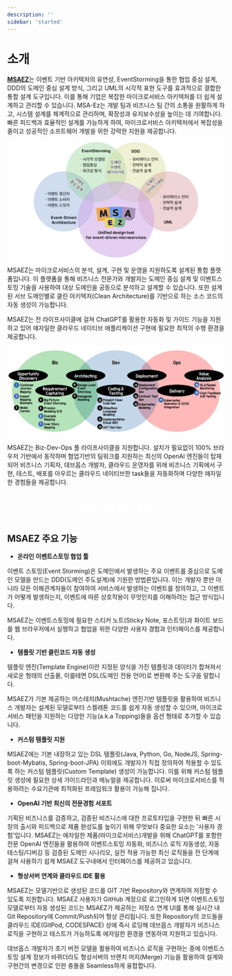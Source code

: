 ```yaml
---
description: ''
sidebar: 'started'
---
```

# 소개
[**MSAEZ**](https://labs.msaez.io/)는 이벤트 기반 아키텍처의 유연성, EventStorming을 통한 협업 중심 설계, DDD의 도메인 중심 설계 방식, 그리고 UML의 시각적 표현 도구를 효과적으로 결합한 통합 설계 도구입니다. 이를 통해 기업은 복잡한 마이크로서비스 아키텍처를 더 쉽게 설계하고 관리할 수 있습니다. MSA-Ez는 개발 팀과 비즈니스 팀 간의 소통을 원활하게 하고, 시스템 설계를 체계적으로 관리하며, 확장성과 유지보수성을 높이는 데 기여합니다. 빠른 피드백과 효율적인 설계를 가능하게 하여, 마이크로서비스 아키텍처에서 복잡성을 줄이고 성공적인 소프트웨어 개발을 위한 강력한 지원을 제공합니다.

![](../../src/img/started/ez-img.png)

MSAEZ는 마이크로서비스의 분석, 설계, 구현 및 운영을 지원하도록 설계된 통합 플랫폼입니다. 이 플랫폼을 통해 비즈니스 전문가와 개발자는 도메인 중심 설계 및 이벤트스토밍 기술을 사용하여 대상 도메인을 공동으로 분석하고 설계할 수 있습니다. 또한 설계된 서브 도메인별로 클린 아키텍처(Clean Architecture)를 기반으로 하는 소스 코드의 자동 생성이 가능합니다. 

MSAEZ는 전 라이프사이클에 걸쳐 ChatGPT를 활용한 자동화 및 가이드 기능을 지원하고 있어 애자일한 클라우드 네이티브 애플리케이션 구현에 필요한 최적의 수행 환경을 제공합니다.

![](../../src/img/started/simage.png)

MSAEZ는 Biz-Dev-Ops 풀 라이프사이클을 지원합니다. 설치가 필요없이 100% 브라우저 기반에서 동작하며 협업기반의 팀워크를 지원하는 최신의 OpenAI 엔진들이 탑재되어 비즈니스 기획자, 데브옵스 개발자, 클라우드 운영자를 위애 비즈니스 기획에서 구현, 테스트, 배포를 아우르는 클라우드 네이티브한 task들을 자동화하며 다양한 애자일한 경험들을 제공합니다.  

<div class="font-bold text-white bg-ui-primary btn-pdf" style="width:240px;">
    <a target="_blank" href="https://cdn2.me-qr.com/pdf/5eff277d-ec9d-448f-9d44-50397de259bb.pdf">MSAEZ 브로슈어 다운로드</a>
</div>

## MSAEZ 주요 기능

- **온라인 이벤트스토밍 협업 툴**

이벤트 스토밍(Event Storming)은 도메인에서 발생하는 주요 이벤트를 중심으로 도메인 모델을 만드는 DDD(도메인 주도설계)에 기원한 방법론입니다. 이는 개발자 뿐만 아니라 모든 이해관계자들이 참여하여 서비스에서 발생하는 이벤트를 정의하고, 그 이벤트가 어떻게 발생하는지, 이벤트에 따른 상호작용이 무엇인지를 이해하려는 접근 방식입니다.

MSAEZ는 이벤트스토밍에 필요한 스티커 노트(Sticky Note, 포스트잇)과 화이트 보드를 웹 브라우저에서 실행하고 협업을 위한 다양한 사용자 경험과 인터페이스를 제공합니다.  

- **템플릿 기반 클린코드 자동 생성**

템플릿 엔진(Template Engine)이란 지정된 양식을 가진 템플릿과 데이터가 합쳐져서 새로운 형태의 산출물, 이를테면 DSL(도메인 전용 언어)로 변환해 주는 도구을 말합니다. 

MSAEZ가 기본 제공하는 머스테치(Mushtache) 엔진기반 템플릿을 활용하여 비즈니스 개발자는 설계된 모델로부터 스켈레톤 코드를 쉽게 자동 생성할 수 있으며, 마이크로서비스 패턴을 지원하는 다양한 기능(a.k.a Topping)들을 옵션 형태로 추가할 수 있습니다.

- **커스텀 템플릿 지원**

MSAEZ에는 기본 내장하고 있는 DSL 템플릿(Java, Python, Go, NodeJS, Spring-boot-Mybatis, Spring-boot-JPA) 이외에도 개발자가 직접 정의하여 적용할 수 있도록 하는 커스텀 템플릿(Custom Template) 생성이 가능합니다. 이를 위해 커스텀 템플릿 생성에 필요한 상세 가이드라인과 메뉴얼을 제공합니다. 이로써 마이크로서비스를 적용하려는 수요기관에 최적화된 프레임워크 활용이 가능해 집니다.

- **OpenAI 기반 최신의 전문경험 서포트**

기획된 비즈니스를 검증하고, 검증된 비즈니스에 대한 프로토타입을 구현한 뒤 빠른 시장의 출시와 피드백으로 제품 완성도를 높이기 위해 무엇보다 중요한 요소는 '사용자 경험'입니다. MSAEZ는 애자일한 제품(마이크로서비스)개발을 위해 ChatGPT를 포함한 전문 OpenAI 엔진들을 활용하여 이벤트스토밍 자동화, 비즈니스 로직 자동생성, 자동 테스팅/디버깅 등 검증된 도메인 시나리오, 실전 적용 가능한 최신 로직들을 전 단계에 걸쳐 사용하기 쉽게 MSAEZ 도구내에서 인터페이스를 제공하고 있습니다.

- **형상서버 연계와 클라우드 IDE 활용**

MSAEZ는 모델기반으로 생성된 코드를 GIT 기반 Repository와 연계하여 저장할 수 있도록 지원합니다. MSAEZ 사용자가 GitHub 계정으로 로그인하게 되면 이벤트스토밍 모델로부터 자동 생성된 코드는 MSAEZ가 제공하는 저장소 연계 UI를 통해 실시간 내 Git Repository에 Commit/Push되어 형상 관리됩니다. 또한 Repository의 코드들을 클라우드 IDE(GitPod, CODESPACE) 상에 즉시 로딩해 데브옵스 개발자가 비즈니스 로직을 구현하고 테스트가 가능하도록 에자일한 환경을 연동하여 지원하고 있습니다. 

데브옵스 개발자가 초기 버전 모델을 활용하여 비즈니스 로직을 구현하는 중에 이벤트스토밍 설계 정보가 바뀌더라도 형상서버의 브랜치 머지(Merge) 기능을 활용하여 설계와 구현간의 변경으로 인한 충돌을 Seamless하게 융합합니다.
<style type='text/css'>
.btn-pdf {
    width: 25%; 
    text-align:center; 
    line-height: 45px; 
    border-radius: 8px;
    margin: 30px auto;
}
.btn-pdf a {
    font-size: 16px;
    font-weight: bold;
    color: #fff !important;
    text-decoration: none;
}
    
@media only screen and (max-width:607px){
    .btn-pdf {
        width: 90%;
    }
}  
</style>